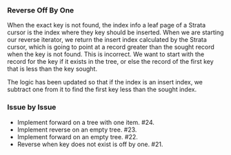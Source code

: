 ### Reverse Off By One

When the exact key is not found, the index info a leaf page of a Strata cursor
is the index where they key should be inserted. When we are starting our reverse
iterator, we return the insert index calculated by the Strata cursor, which is
going to point at a record greater than the sought record when the key is not
found. This is incorrect. We want to start with the record for the key if it
exists in the tree, or else the record of the first key that is less than the
key sought.

The logic has been updated so that if the index is an insert index, we subtract
one from it to find the first key less than the sought index.

### Issue by Issue

 * Implement forward on a tree with one item. #24.
 * Implement reverse on an empty tree. #23.
 * Implement forward on an empty tree. #22.
 * Reverse when key does not exist is off by one. #21.
